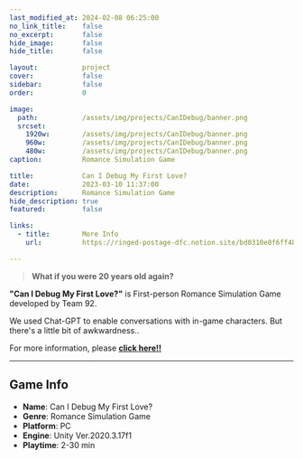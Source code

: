 ```yaml
---
last_modified_at: 2024-02-08 06:25:00
no_link_title:    false
no_excerpt:       false
hide_image:       false
hide_title:       false

layout:           project
cover:            false
sidebar:          false
order:            0

image:
  path:           /assets/img/projects/CanIDebug/banner.png
  srcset:
    1920w:        /assets/img/projects/CanIDebug/banner.png
    960w:         /assets/img/projects/CanIDebug/banner.png
    480w:         /assets/img/projects/CanIDebug/banner.png
caption:          Romance Simulation Game

title:            Can I Debug My First Love?
date:             2023-03-10 11:37:00
description:      Romance Simulation Game
hide_description: true
featured:         false

links:
  - title:        More Info
    url:          https://ringed-postage-dfc.notion.site/bd0310e0f6ff48fba6bbde0a285c109a?pvs=4

---
```


> **What if you were 20 years old again?**

**"Can I Debug My First Love?"** is First-person Romance Simulation Game developed by Team 92.

We used Chat-GPT to enable conversations with in-game characters.
But there's a little bit of awkwardness..

For more information, please [**click here!!**](https://ringed-postage-dfc.notion.site/bd0310e0f6ff48fba6bbde0a285c109a?pvs=4)

---
## Game Info

- **Name**: Can I Debug My First Love?
- **Genre**: Romance Simulation Game
- **Platform**: PC
- **Engine**: Unity Ver.2020.3.17f1
- **Playtime**: 2-30 min
